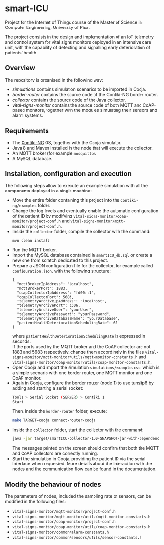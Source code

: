 # smart-ICU

Project for the Internet of Things course of the Master of Science 
in Computer Engineering, University of Pisa.

The project consists in the design and implementation of an IoT telemetry and control system for 
vital signs monitors deployed in an intensive care unit, with the capability of detecting and 
signalling early deterioration of patients' health.

## Overview
The repository is organised in the following way:
- _simulations_ contains simulation scenarios to be imported in Cooja.
- _border-router_ contains the source code of the Contiki-NG border router.
- _collector_ contains the source code of the Java collector.
- _vital-signs-monitor_ contains the source code of both MQTT and CoAP-based monitors,
  together with the modules simulating their sensors and alarm systems.

## Requirements
- The [Contiki-NG](https://github.com/contiki-ng/contiki-ng) OS, together with the Cooja simulator.
- Java 8 and Maven installed in the node that will execute the collector.
- An MQTT broker (for example ```mosquitto```).
- A MySQL database.

## Installation, configuration and execution
The following steps allow to execute an example simulation with all the components deployed
in a single machine:
- Move the entire folder containing this project into the ```contiki-ng/examples``` folder.
- Change the log levels and eventually enable the automatic configuration of the patient ID 
  by modifying ```vital-signs-monitor/coap-monitor/project-conf.h``` and 
  ```vital-signs-monitor/mqtt-monitor/project-conf.h```.
- Inside the ```collector``` folder, compile the collector with the command:
  ```bash
  mvn clean install
  ```
- Run the MQTT broker.
- Import the MySQL database contained in ```smartICU_db.sql``` or create a new one from scratch
  dedicated to this project.
- Prepare a JSON configuration file for the collector, for example called ```configuration.json```,
  with the following structure:
  ```
  {
    "mqttBrokerIpAddress": "localhost",
    "mqttBrokerPort": 1883,
    "coapCollectorIpAddress": "fd00::1",
    "coapCollectorPort": 5683,
    "telemetryArchiveIpAddress": "localhost",
    "telemetryArchivePort": 3306,
    "telemetryArchiveUser": "yourUser",
    "telemetryArchivePassword": "yourPassword",
    "telemetryArchiveDatabaseName": "yourDatabase",
    "patientHealthDeteriorationSchedulingRate": 60
  }
  ```
  where ```patientHealthDeteriorationSchedulingRate``` is expressed in seconds.  
  If the ports used by the MQTT broker and the CoAP collector are not 1883 and 5683 respectively,
  change them accordingly in the files ```vital-signs-monitor/mqtt-monitor/utils/mqtt-monitor-constants.h```
  and ```vital-signs-monitor/coap-monitor/utils/coap-monitor-constants.h```.
- Open Cooja and import the simulation ```simulations/example.csc```, which is a simple scenario with
  one border router, one MQTT monitor and one CoAP monitor.
- Again in Cooja, configure the border router (node 1) to use tunslip6 by adding and starting a serial socket:
  ```bash
  Tools > Serial Socket (SERVER) > Contiki 1
  Start
  ```
  Then, inside the ```border-router``` folder, execute:
  ```bash
  make TARGET=cooja connect-router-cooja
  ```
- Inside the ```collector``` folder, start the collector with the command:
  ```bash
  java -jar target/smartICU-collector-1.0-SNAPSHOT-jar-with-dependencies.jar -c configuration.json
  ```
  The messages printed on the screen should confirm that both the MQTT and CoAP collectors 
  are correctly running.
- Start the simulation in Cooja, providing the patient ID via the serial interface when requested.
  More details about the interaction with the nodes and the communication flow can be found
  in the documentation.

## Modify the behaviour of nodes
The parameters of nodes, included the sampling rate of sensors, can be modified in the following files:
- ```vital-signs-monitor/mqtt-monitor/project-conf.h```
- ```vital-signs-monitor/mqtt-monitor/utils/mqtt-monitor-constants.h```
- ```vital-signs-monitor/coap-monitor/project-conf.h```
- ```vital-signs-monitor/coap-monitor/utils/coap-monitor-constants.h```
- ```vital-signs-monitor/common/alarm-constants.h```
- ```vital-signs-monitor/common/sensors/utils/sensor-constants.h```